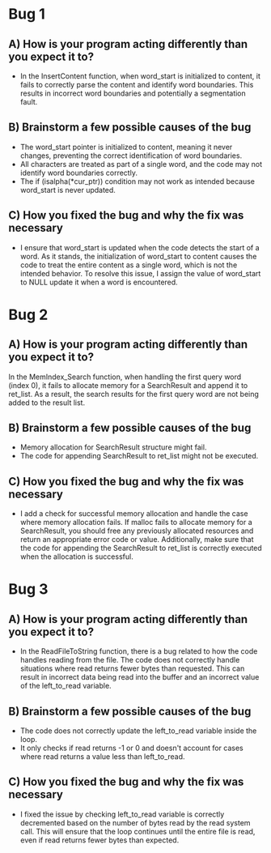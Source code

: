 # Bug 1

## A) How is your program acting differently than you expect it to?
- In the InsertContent function, when word_start is initialized to content, it fails to correctly parse the content and identify word boundaries. This results in incorrect word boundaries and potentially a segmentation fault.

## B) Brainstorm a few possible causes of the bug
- The word_start pointer is initialized to content, meaning it never changes, preventing the correct identification of word boundaries.
- All characters are treated as part of a single word, and the code may not identify word boundaries correctly.
- The if (isalpha(*cur_ptr)) condition may not work as intended because word_start is never updated.

## C) How you fixed the bug and why the fix was necessary
- I ensure that word_start is updated when the code detects the start of a word. As it stands, the initialization of word_start to content causes the code to treat the entire content as a single word, which is not the intended behavior. To resolve this issue, I assign the value of word_start to NULL update it when a word is encountered.

# Bug 2

## A) How is your program acting differently than you expect it to?
In the MemIndex_Search function, when handling the first query word (index 0), it fails to allocate memory for a SearchResult and append it to ret_list. As a result, the search results for the first query word are not being added to the result list.

## B) Brainstorm a few possible causes of the bug
- Memory allocation for SearchResult structure might fail.
- The code for appending SearchResult to ret_list might not be executed.

## C) How you fixed the bug and why the fix was necessary
- I add a check for successful memory allocation and handle the case where memory allocation fails. If malloc fails to allocate memory for a SearchResult, you should free any previously allocated resources and return an appropriate error code or value. Additionally, make sure that the code for appending the SearchResult to ret_list is correctly executed when the allocation is successful.


# Bug 3

## A) How is your program acting differently than you expect it to?
- In the ReadFileToString function, there is a bug related to how the code handles reading from the file. The code does not correctly handle situations where read returns fewer bytes than requested. This can result in incorrect data being read into the buffer and an incorrect value of the left_to_read variable.

## B) Brainstorm a few possible causes of the bug
- The code does not correctly update the left_to_read variable inside the loop. 
- It only checks if read returns -1 or 0 and doesn't account for cases where read returns a value less than left_to_read.

## C) How you fixed the bug and why the fix was necessary
- I fixed the issue by checking left_to_read variable is correctly decremented based on the number of bytes read by the read system call. This will ensure that the loop continues until the entire file is read, even if read returns fewer bytes than expected.
